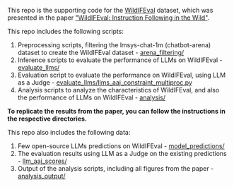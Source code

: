 This repo is the supporting code for the [WildIFEval](https://huggingface.co/datasets/gililior/wild-if-eval) dataset, 
which was presented in the paper ["WildIFEval: Instruction Following in the Wild"]().

This repo includes the following scripts:
1. Preprocessing scripts, filtering the lmsys-chat-1m (chatbot-arena) dataset to create the WildIFEval dataset - [arena_filtering/](arena_filtering)
2. Inference scripts to evaluate the performance of LLMs on WildIFEval - [evaluate_llms/](evaluate_llms)
3. Evaluation script to evaluate the performance on WildIFEval, using LLM as a Judge - [evaluate_llms/llms_aaj_constraint_multiproc.py](evaluate_llms/llms_aaj_constraint_multiproc.py)
4. Analysis scripts to analyze the characteristics of WildIFEval, and also the performance of LLMs on WildIFEval - [analysis/](analysis)

**To replicate the results from the paper, you can follow the instructions in the respective directories.**


This repo also includes the following data:
1. Few open-source LLMs predictions on WildIFEval - [model_predictions/](model_predictions)
2. The evaluation results using LLM as a Judge on the existing predictions - [llm_aaj_scores/](llm_aaj_scores)
3. Output of the analysis scripts, including all figures from the paper - [analysis_output/](analysis_output)